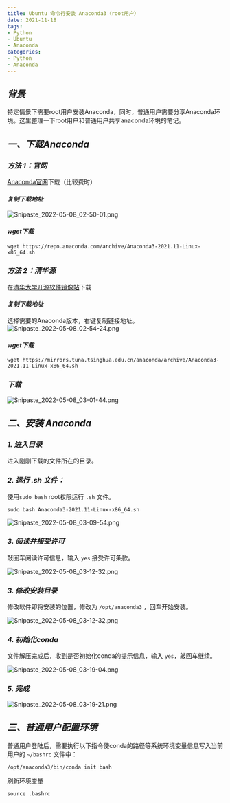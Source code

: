 ```yaml
---
title: Ubuntu 命令行安装 Anaconda3（root用户）
date: 2021-11-18
tags:
- Python
- Ubuntu
- Anaconda
categories:
- Python
- Anaconda
---
```


## ***背景***

特定情景下需要root用户安装Anaconda，同时，普通用户需要分享Anaconda环境。这里整理一下root用户和普通用户共享anaconda环境的笔记。
## ***一、下载Anaconda***
### ***方法 1：官网***
[Anaconda官网](https://www.anaconda.com/products/distribution)下载（比较费时）
#### ***复制下载地址***
![Snipaste_2022-05-08_02-50-01.png](https://img-blog.csdnimg.cn/img_convert/9d9a3b3fe9b8a169b62fa6e7d4faf8fd.png)
#### ***wget下载***
```shell
wget https://repo.anaconda.com/archive/Anaconda3-2021.11-Linux-x86_64.sh
```

### ***方法 2：清华源***
在[清华大学开源软件镜像站](https://mirrors.tuna.tsinghua.edu.cn/anaconda/archive/)下载
#### ***复制下载地址***
选择需要的Anaconda版本，右键复制链接地址。
![Snipaste_2022-05-08_02-54-24.png](https://img-blog.csdnimg.cn/img_convert/5c8ed78d5235e0106a222fbf9ceaf563.png)
#### ***wget下载***
```shell
wget https://mirrors.tuna.tsinghua.edu.cn/anaconda/archive/Anaconda3-2021.11-Linux-x86_64.sh
```

### ***下载***

![Snipaste_2022-05-08_03-01-44.png](https://img-blog.csdnimg.cn/img_convert/777c982f876f4a825a39e6badf198320.png)

## ***二、安装 Anaconda***

### ***1. 进入目录***

进入刚刚下载的文件所在的目录。

### ***2. 运行 .sh 文件：***
使用`sudo bash` root权限运行 `.sh` 文件。

```shell
sudo bash Anaconda3-2021.11-Linux-x86_64.sh
```

![Snipaste_2022-05-08_03-09-54.png](https://s2.loli.net/2022/05/08/y3e15LQJh6bY4AC.png)

### ***3. 阅读并接受许可***

敲回车阅读许可信息，输入 `yes`  接受许可条款。

![Snipaste_2022-05-08_03-12-32.png](https://s2.loli.net/2022/05/08/Ky7OEVFbz4wjXhu.png)

### ***3. 修改安装目录***

修改软件即将安装的位置，修改为 `/opt/anaconda3` ，回车开始安装。

![Snipaste_2022-05-08_03-12-32.png](https://s2.loli.net/2022/05/08/Ky7OEVFbz4wjXhu.png)

### ***4. 初始化conda***

文件解压完成后，收到是否初始化conda的提示信息，输入 `yes`，敲回车继续。

![Snipaste_2022-05-08_03-19-04.png](https://s2.loli.net/2022/05/08/GEwqjZcBfuiDoLS.png)

### ***5. 完成***

![Snipaste_2022-05-08_03-19-21.png](https://s2.loli.net/2022/05/08/XFmJqGN3goPEabU.png)

## ***三、普通用户配置环境***

普通用户登陆后，需要执行以下指令使conda的路径等系统环境变量信息写入当前用户的 `~/bashrc` 文件中：

```shell
/opt/anaconda3/bin/conda init bash
```

刷新环境变量

```shell
source .bashrc
```